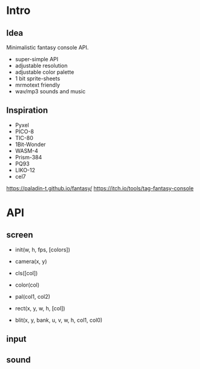 # Intro

## Idea

Minimalistic fantasy console API.

- super-simple API
- adjustable resolution
- adjustable color palette
- 1 bit sprite-sheets
- mrmotext friendly
- wav/mp3 sounds and music

## Inspiration

- Pyxel
- PICO-8
- TIC-80
- 1Bit-Wonder
- WASM-4
- Prism-384
- PQ93
- LIKO-12
- cel7

https://paladin-t.github.io/fantasy/
https://itch.io/tools/tag-fantasy-console

# API

## screen

- init(w, h, fps, [colors])

- camera(x, y)

- cls([col])

- color(col)

- pal(col1, col2)

- rect(x, y, w, h, [col])

- blit(x, y, bank, u, v, w, h, col1, col0)


## input


## sound

